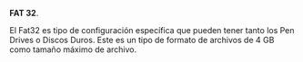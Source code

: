 **FAT 32**.

El Fat32 es tipo de configuración específica que pueden tener tanto los Pen Drives o Discos Duros.
Este es un tipo de formato de archivos de 4 GB como tamaño máximo de archivo.
